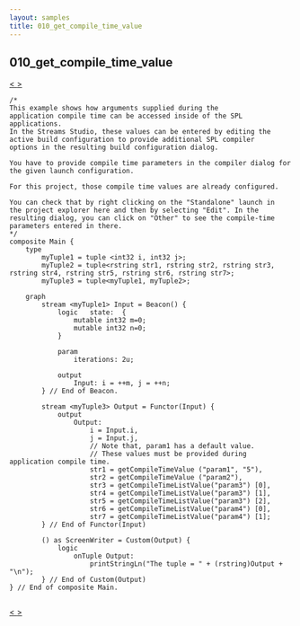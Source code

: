 ```yaml
---
layout: samples
title: 010_get_compile_time_value
---
```


## 010_get_compile_time_value

<div class="sampleNav"><a class="button" href="../009_custom_operator_using_get_submission_time_value_Main.spl/"> < </a><a class="button" href="../011_compiler_intrinsic_functions_Main.spl/"> > </a>
</div>

~~~~~~
/*
This example shows how arguments supplied during the 
application compile time can be accessed inside of the SPL applications.
In the Streams Studio, these values can be entered by editing the
active build configuration to provide additional SPL compiler
options in the resulting build configuration dialog.

You have to provide compile time parameters in the compiler dialog for
the given launch configuration.

For this project, those compile time values are already configured.

You can check that by right clicking on the "Standalone" launch in
the project explorer here and then by selecting "Edit". In the
resulting dialog, you can click on "Other" to see the compile-time
parameters entered in there. 
*/
composite Main {
	type 
		myTuple1 = tuple <int32 i, int32 j>; 
		myTuple2 = tuple<rstring str1, rstring str2, rstring str3, rstring str4, rstring str5, rstring str6, rstring str7>;
		myTuple3 = tuple<myTuple1, myTuple2>;
	
	graph
		stream <myTuple1> Input = Beacon() {							
			logic	state:	{
				mutable int32 m=0; 
				mutable int32 n=0;
			}
			
			param
				iterations:	2u;			
			
			output
				Input: i = ++m, j = ++n;
		} // End of Beacon.

		stream <myTuple3> Output = Functor(Input) {
			output 
				Output:
					i = Input.i, 
					j = Input.j,
					// Note that, param1 has a default value.
					// These values must be provided during application compile time.
					str1 = getCompileTimeValue ("param1", "5"),
					str2 = getCompileTimeValue ("param2"),
					str3 = getCompileTimeListValue("param3") [0],
					str4 = getCompileTimeListValue("param3") [1],
					str5 = getCompileTimeListValue("param3") [2],
					str6 = getCompileTimeListValue("param4") [0],
					str7 = getCompileTimeListValue("param4") [1];				
		} // End of Functor(Input)
		
		() as ScreenWriter = Custom(Output) {
			logic
				onTuple Output:
					printStringLn("The tuple = " + (rstring)Output + "\n");
		} // End of Custom(Output)
} // End of composite Main.


~~~~~~

<div class="sampleNav"><a class="button" href="../009_custom_operator_using_get_submission_time_value_Main.spl/"> < </a><a class="button" href="../011_compiler_intrinsic_functions_Main.spl/"> > </a>
</div>

